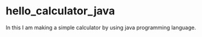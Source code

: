 # hello_calculator_java

In this I am making a simple calculator by using java programming language.

